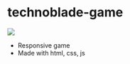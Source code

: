 # technoblade-game
<img src="https://cdn.discordapp.com/attachments/953345636533698580/994030247320240159/technoblade.gif">
<ul>
<li> Responsive game</li>
<li>Made with html, css, js</li>
</ul>
